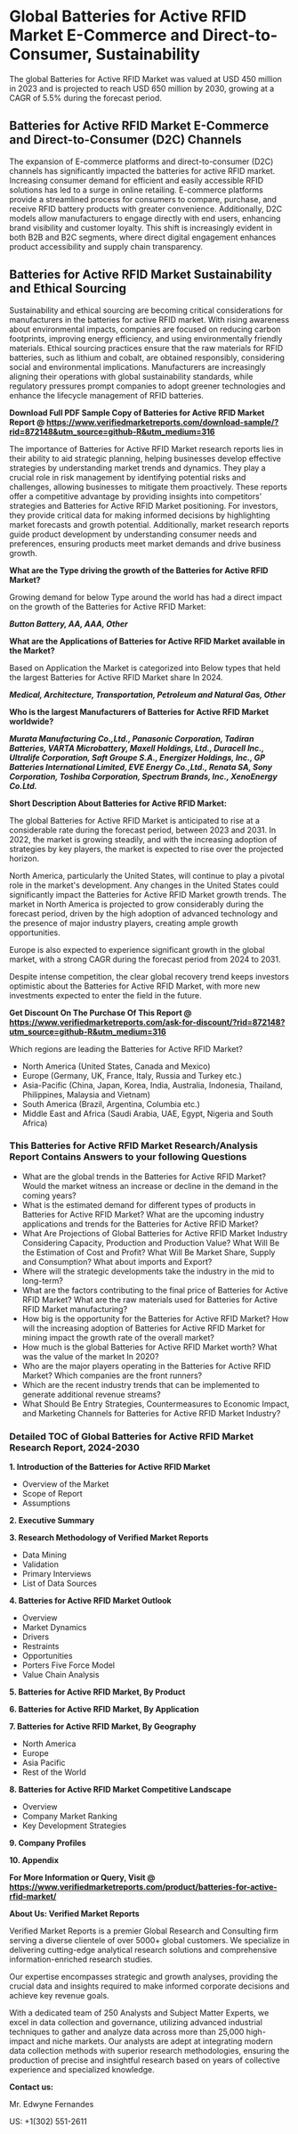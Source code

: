 <h1>Global Batteries for Active RFID Market E-Commerce and Direct-to-Consumer, Sustainability</h1><p class=""><p>The global Batteries for Active RFID Market was valued at USD 450 million in 2023 and is projected to reach USD 650 million by 2030, growing at a CAGR of 5.5% during the forecast period.</p><h2>Batteries for Active RFID Market E-Commerce and Direct-to-Consumer (D2C) Channels</h2><p>The expansion of E-commerce platforms and direct-to-consumer (D2C) channels has significantly impacted the batteries for active RFID market. Increasing consumer demand for efficient and easily accessible RFID solutions has led to a surge in online retailing. E-commerce platforms provide a streamlined process for consumers to compare, purchase, and receive RFID battery products with greater convenience. Additionally, D2C models allow manufacturers to engage directly with end users, enhancing brand visibility and customer loyalty. This shift is increasingly evident in both B2B and B2C segments, where direct digital engagement enhances product accessibility and supply chain transparency.</p><h2>Batteries for Active RFID Market Sustainability and Ethical Sourcing</h2><p>Sustainability and ethical sourcing are becoming critical considerations for manufacturers in the batteries for active RFID market. With rising awareness about environmental impacts, companies are focused on reducing carbon footprints, improving energy efficiency, and using environmentally friendly materials. Ethical sourcing practices ensure that the raw materials for RFID batteries, such as lithium and cobalt, are obtained responsibly, considering social and environmental implications. Manufacturers are increasingly aligning their operations with global sustainability standards, while regulatory pressures prompt companies to adopt greener technologies and enhance the lifecycle management of RFID batteries.</p></p><p class=""><strong>Download Full PDF Sample Copy of Batteries for Active RFID Market Report @ <a href="https://www.verifiedmarketreports.com/download-sample/?rid=872148&utm_source=github-R&utm_medium=316" target="_blank">https://www.verifiedmarketreports.com/download-sample/?rid=872148&utm_source=github-R&utm_medium=316</a></strong></p><p>The importance of&nbsp;Batteries for Active RFID Market research reports lies in their ability to aid strategic planning, helping businesses develop effective strategies by understanding market trends and dynamics. They play a crucial role in risk management by identifying potential risks and challenges, allowing businesses to mitigate them proactively. These reports offer a competitive advantage by providing insights into competitors' strategies and Batteries for Active RFID Market positioning. For investors, they provide critical data for making informed decisions by highlighting market forecasts and growth potential. Additionally, market research reports guide product development by understanding consumer needs and preferences, ensuring products meet market demands and drive business growth.</p><p><strong>What are the&nbsp;Type driving the growth of the Batteries for Active RFID Market?</strong></p><p id="" class="">Growing demand for below Type around the world has had a direct impact on the growth of the Batteries for Active RFID Market:</p><p class=""><em><strong>Button Battery, AA, AAA, Other</strong></em></p><p class=""><strong>What are the&nbsp;Applications&nbsp;of Batteries for Active RFID Market available in the Market?</strong></p><p id="" class="">Based on Application the Market is categorized into Below types that held the largest Batteries for Active RFID Market share In 2024.</p><p class=""><em><strong>Medical, Architecture, Transportation, Petroleum and Natural Gas, Other</strong></em></p><p class=""><strong>Who is the largest Manufacturers of Batteries for Active RFID Market worldwide?</strong></p><p><em><strong>Murata Manufacturing Co.,Ltd., Panasonic Corporation, Tadiran Batteries, VARTA Microbattery, Maxell Holdings, Ltd., Duracell Inc., Ultralife Corporation, Saft Groupe S.A., Energizer Holdings, Inc., GP Batteries International Limited, EVE Energy Co.,Ltd., Renata SA, Sony Corporation, Toshiba Corporation, Spectrum Brands, Inc., XenoEnergy Co.Ltd.</strong></em></p><p id="" class=""><strong>Short Description About Batteries for Active RFID Market:</strong></p><p>The global Batteries for Active RFID Market is anticipated to rise at a considerable rate during the forecast period, between 2023 and 2031. In 2022, the market is growing steadily, and with the increasing adoption of strategies by key players, the market is expected to rise over the projected horizon.</p><p>North America, particularly the United States, will continue to play a pivotal role in the market's development. Any changes in the United States could significantly impact the Batteries for Active RFID Market growth trends. The market in North America is projected to grow considerably during the forecast period, driven by the high adoption of advanced technology and the presence of major industry players, creating ample growth opportunities.</p><p>Europe is also expected to experience significant growth in the global market, with a strong CAGR during the forecast period from 2024 to 2031.</p><p>Despite intense competition, the clear global recovery trend keeps investors optimistic about the Batteries for Active RFID Market, with more new investments expected to enter the field in the future.</p><p id="" class=""><strong>Get Discount On The Purchase Of This Report @ <a href="https://www.verifiedmarketreports.com/ask-for-discount/?rid=872148?utm_source=github-R&utm_medium=316" target="_blank">https://www.verifiedmarketreports.com/ask-for-discount/?rid=872148?utm_source=github-R&utm_medium=316</a></strong></p><p class="">Which regions are leading the Batteries for Active RFID Market?</p><ul><li>North America (United States, Canada and Mexico)</li><li>Europe (Germany, UK, France, Italy, Russia and Turkey etc.)</li><li>Asia-Pacific (China, Japan, Korea, India, Australia, Indonesia, Thailand, Philippines, Malaysia and Vietnam)</li><li>South America (Brazil, Argentina, Columbia etc.)</li><li>Middle East and Africa (Saudi Arabia, UAE, Egypt, Nigeria and South Africa)</li></ul><h3 id="" class="">This Batteries for Active RFID Market Research/Analysis Report Contains Answers to your following Questions</h3><ul><li>What are the global trends in the Batteries for Active RFID Market? Would the market witness an increase or decline in the demand in the coming years?</li><li>What is the estimated demand for different types of products in Batteries for Active RFID Market? What are the upcoming industry applications and trends for the Batteries for Active RFID Market?</li><li>What Are Projections of Global Batteries for Active RFID Market Industry Considering Capacity, Production and Production Value? What Will Be the Estimation of Cost and Profit? What Will Be Market Share, Supply and Consumption? What about imports and Export?</li><li>Where will the strategic developments take the industry in the mid to long-term?</li><li>What are the factors contributing to the final price of Batteries for Active RFID Market? What are the raw materials used for Batteries for Active RFID Market manufacturing?</li><li>How big is the opportunity for the Batteries for Active RFID Market? How will the increasing adoption of Batteries for Active RFID Market for mining impact the growth rate of the overall market?</li><li>How much is the global Batteries for Active RFID Market worth? What was the value of the market In 2020?</li><li>Who are the major players operating in the Batteries for Active RFID Market? Which companies are the front runners?</li><li>Which are the recent industry trends that can be implemented to generate additional revenue streams?</li><li>What Should Be Entry Strategies, Countermeasures to Economic Impact, and Marketing Channels for Batteries for Active RFID Market Industry?</li></ul><h3 id="" class="">Detailed TOC of Global Batteries for Active RFID Market Research Report, 2024-2030</h3><p id="" class=""><strong>1. Introduction of the Batteries for Active RFID Market</strong></p><ul><li>Overview of the Market</li><li>Scope of Report</li><li>Assumptions</li></ul><p id="" class=""><strong>2. Executive Summary</strong></p><p id="" class=""><strong>3. Research Methodology of Verified Market Reports</strong></p><ul><li>Data Mining</li><li>Validation</li><li>Primary Interviews</li><li>List of Data Sources</li></ul><p id="" class=""><strong>4. Batteries for Active RFID Market Outlook</strong></p><ul><li>Overview</li><li>Market Dynamics</li><li>Drivers</li><li>Restraints</li><li>Opportunities</li><li>Porters Five Force Model</li><li>Value Chain Analysis</li></ul><p id="" class=""><strong>5. Batteries for Active RFID Market, By Product</strong></p><p id="" class=""><strong>6. Batteries for Active RFID Market, By Application</strong></p><p id="" class=""><strong>7. Batteries for Active RFID Market, By Geography</strong></p><ul><li>North America</li><li>Europe</li><li>Asia Pacific</li><li>Rest of the World</li></ul><p id="" class=""><strong>8. Batteries for Active RFID Market Competitive Landscape</strong></p><ul><li>Overview</li><li>Company Market Ranking</li><li>Key Development Strategies</li></ul><p id="" class=""><strong>9. Company Profiles</strong></p><p id="" class=""><strong>10. Appendix</strong></p><p id="" class=""><strong>For More Information or Query, Visit @ <a href="https://www.verifiedmarketreports.com/product/batteries-for-active-rfid-market/" target="_blank">https://www.verifiedmarketreports.com/product/batteries-for-active-rfid-market/</a></strong></p><p id="" class=""><strong>About Us: Verified Market Reports</strong></p><p id="" class="">Verified Market Reports is a premier Global Research and Consulting firm serving a diverse clientele of over 5000+ global customers. We specialize in delivering cutting-edge analytical research solutions and comprehensive information-enriched research studies.</p><p id="" class="">Our expertise encompasses strategic and growth analyses, providing the crucial data and insights required to make informed corporate decisions and achieve key revenue goals.</p><p id="" class="">With a dedicated team of 250 Analysts and Subject Matter Experts, we excel in data collection and governance, utilizing advanced industrial techniques to gather and analyze data across more than 25,000 high-impact and niche markets. Our analysts are adept at integrating modern data collection methods with superior research methodologies, ensuring the production of precise and insightful research based on years of collective experience and specialized knowledge.</p><p id="" class=""><strong>Contact us:</strong></p><p id="" class="">Mr. Edwyne Fernandes</p><p id="" class="">US: +1(302) 551-2611</p>